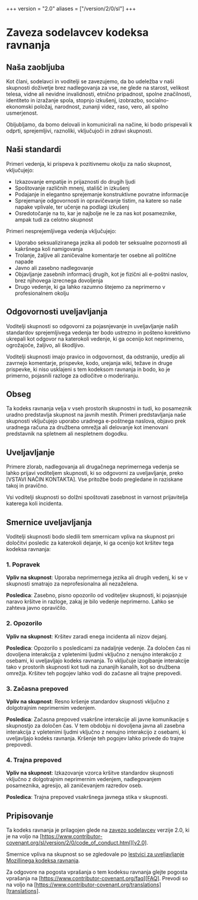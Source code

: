 +++
version = "2.0"
aliases = ["/version/2/0/sl"]
+++

# Zaveza sodelavcev kodeksa ravnanja

## Naša zaobljuba

Kot člani, sodelavci in voditelji se zavezujemo, da bo udeležba v naši skupnosti
doživetje brez nadlegovanja za vse, ne glede na starost, velikost telesa, vidne
ali nevidne invalidnosti, etnično pripadnost, spolne značilnosti, identiteto in
izražanje spola, stopnjo izkušenj, izobrazbo, socialno-ekonomski položaj,
narodnost, zunanji videz, raso, vero, ali spolno usmerjenost.

Obljubljamo, da bomo delovali in komunicirali na načine, ki bodo prispevali k
odprti, sprejemljivi, raznoliki, vključujoči in zdravi skupnosti.

## Naši standardi

Primeri vedenja, ki prispeva k pozitivnemu okolju za našo skupnost, vključujejo:

* Izkazovanje empatije in prijaznosti do drugih ljudi
* Spoštovanje različnih mnenj, stališč in izkušenj
* Podajanje in elegantno sprejemanje konstruktivne povratne informacije
* Sprejemanje odgovornosti in opravičevanje tistim, na katere so naše napake
  vplivale, ter učenje na podlagi izkušenj
* Osredotočanje na to, kar je najbolje ne le za nas kot posameznike, ampak tudi
  za celotno skupnost

Primeri nesprejemljivega vedenja vključujejo:

* Uporabo seksualiziranega jezika ali podob ter seksualne pozornosti ali
  kakršnega koli namigovanja
* Trolanje, žaljive ali zaničevalne komentarje ter osebne ali politične napade
* Javno ali zasebno nadlegovanje
* Objavljanje zasebnih informacij drugih, kot je fizični ali e-poštni naslov,
  brez njihovega izrecnega dovoljenja
* Drugo vedenje, ki ga lahko razumno štejemo za neprimerno v profesionalnem
  okolju

## Odgovornosti uveljavljanja

Voditelji skupnosti so odgovorni za pojasnjevanje in uveljavljanje naših
standardov sprejemljivega vedenja ter bodo ustrezno in pošteno korektivno
ukrepali kot odgovor na katerokoli vedenje, ki ga ocenijo kot neprimerno,
ogrožajoče, žaljivo, ali škodljivo.

Voditelji skupnosti imajo pravico in odgovornost, da odstranijo, uredijo ali
zavrnejo komentarje, prispevke, kodo, urejanja wiki, težave in druge prispevke,
ki niso usklajeni s tem kodeksom ravnanja in bodo, ko je primerno, pojasnili
razloge za odločitve o moderiranju.

## Obseg

Ta kodeks ravnanja velja v vseh prostorih skupnostni in tudi, ko posameznik
uradno predstavlja skupnost na javnih mestih. Primeri predstavljanja naše
skupnosti vključujejo uporabo uradnega e-poštnega naslova, objavo prek uradnega
računa za družbena omrežja ali delovanje kot imenovani predstavnik na spletnem
ali nespletnem dogodku.

## Uveljavljanje

Primere zlorab, nadlegovanja ali drugačnega neprimernega vedenja se lahko
prijavi voditeljem skupnosti, ki so odgovorni za uveljavljanje, preko
[VSTAVI NAČIN KONTAKTA].
Vse pritožbe bodo pregledane in raziskane takoj in pravično.

Vsi voditelji skupnosti so dolžni spoštovati zasebnost in varnost prijavitelja
katerega koli incidenta.

## Smernice uveljavljanja

Voditelji skupnosti bodo sledili tem smernicam vpliva na skupnost pri določitvi
posledic za katerokoli dejanje, ki ga ocenijo kot kršitev tega kodeksa ravnanja:

### 1. Popravek

**Vpliv na skupnost**: Uporaba neprimernega jezika ali drugih vedenj, ki se v
skupnosti smatrajo za neprofesionalna ali nezaželena.

**Posledica**: Zasebno, pisno opozorilo od voditeljev skupnosti, ki pojasnjuje
naravo kršitve in razloge, zakaj je bilo vedenje neprimerno. Lahko se zahteva
javno opravičilo.

### 2. Opozorilo

**Vpliv na skupnost**: Kršitev zaradi enega incidenta ali nizov dejanj.

**Posledica**: Opozorilo s posledicami za nadaljnje vedenje. Za določen čas ni
dovoljena interakcija z vpletenimi ljudmi vključno z nenujno interakcijo z
osebami, ki uveljavljajo kodeks ravnanja. To vključuje izogibanje interakcije
tako v prostorih skupnosti kot tudi na zunanjih kanalih, kot so družbena
omrežja. Kršitev teh pogojev lahko vodi do začasne ali trajne prepovedi.

### 3. Začasna prepoved

**Vpliv na skupnost**: Resno kršenje standardov skupnosti vključno z
dolgotrajnim neprimernim vedenjem.

**Posledica**: Začasna prepoved vsakršne interakcije ali javne komunikacije s
skupnostjo za določen čas. V tem obdobju ni dovoljena javna ali zasebna
interakcija z vpletenimi ljudmi vključno z nenujno interakcijo z osebami, ki
uveljavljajo kodeks ravnanja. Kršenje teh pogojev lahko privede do trajne
prepovedi.

### 4. Trajna prepoved

**Vpliv na skupnost**: Izkazovanje vzorca kršitve standardov skupnosti vključno
z dolgotrajnim neprimernim vedenjem, nadlegovanjem posameznika, agresijo, ali
zaničevanjem razredov oseb.

**Posledica**: Trajna prepoved vsakršnega javnega stika v skupnosti.

## Pripisovanje

Ta kodeks ravnanja je prilagojen glede na [zavezo sodelavcev][homepage] verzije
2.0, ki je na voljo na
[https://www.contributor-covenant.org/sl/version/2/0/code_of_conduct.html][v2.0].

Smernice vpliva na skupnost so se zgledovale po
[lestvici za uveljavljanje Mozillinega kodeksa ravnanja][Mozilla CoC].

Za odgovore na pogosta vprašanja o tem kodeksu ravnanja glejte pogosta
vprašanja na [https://www.contributor-covenant.org/faq][FAQ]. Prevodi so na
voljo na [https://www.contributor-covenant.org/translations][translations].

[homepage]: https://www.contributor-covenant.org
[v2.0]: https://www.contributor-covenant.org/sl/version/2/0/code_of_conduct.html
[Mozilla CoC]: https://github.com/mozilla/diversity
[FAQ]: https://www.contributor-covenant.org/faq
[translations]: https://www.contributor-covenant.org/translations

